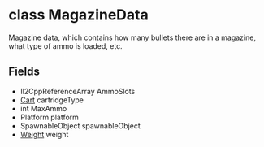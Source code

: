 # class MagazineData

Magazine data, which contains how many bullets there are in a magazine, what type of ammo is loaded, etc.

## Fields

- Il2CppReferenceArray<BulletObject> AmmoSlots
- [Cart](/class-reference/StressLevelZero/Combat/Cart.md) cartridgeType
- int MaxAmmo
- Platform platform
- SpawnableObject spawnableObject
- [Weight](/class-reference/StressLevelZero/Combat/Weight.md) weight